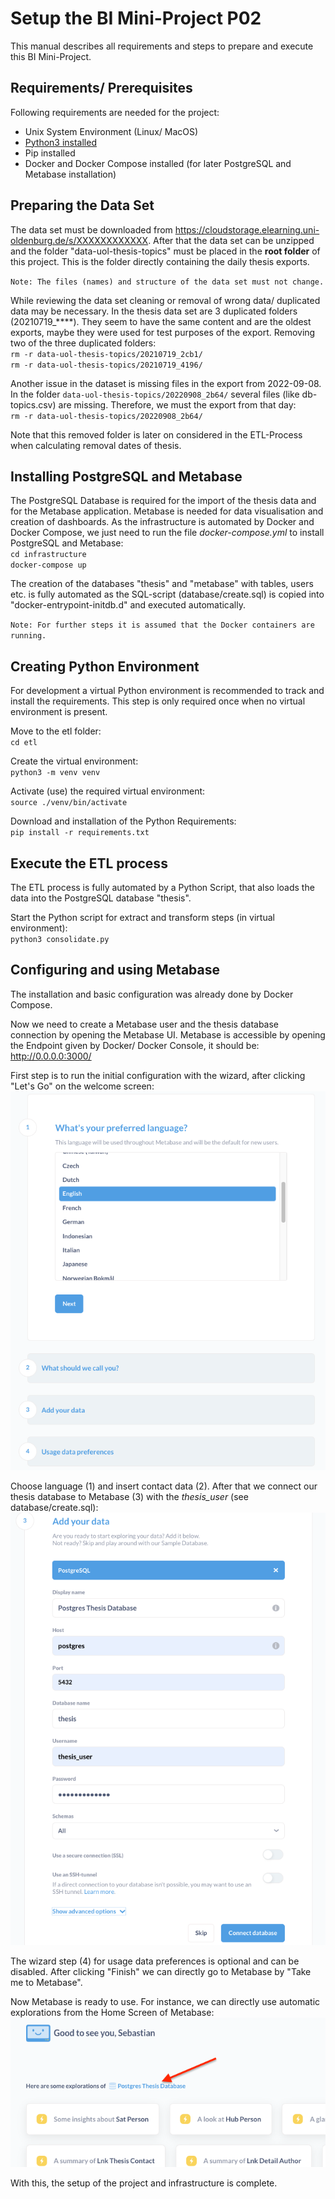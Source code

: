 # Setup the BI Mini-Project P02

This manual describes all requirements and steps to prepare and execute this BI Mini-Project.

## Requirements/ Prerequisites
Following requirements are needed for the project:
* Unix System Environment (Linux/ MacOS)
* [Python3 installed](https://www.python.org/)
* Pip installed
* Docker and Docker Compose installed (for later PostgreSQL and Metabase installation)

## Preparing the Data Set
The data set must be downloaded from https://cloudstorage.elearning.uni-oldenburg.de/s/XXXXXXXXXXXX. After that the data 
set can be unzipped and the folder "data-uol-thesis-topics" must be placed in the **root folder** of this project. This is 
the folder directly containing the daily thesis exports.

`Note: The files (names) and structure of the data set must not change.`

While reviewing the data set cleaning or removal of wrong data/ duplicated data may be necessary.
In the thesis data set are 3 duplicated folders (20210719_****). They seem to have the same content and are the oldest
exports, maybe they were used for test purposes of the export. 
Removing two of the three duplicated folders:\
`rm -r data-uol-thesis-topics/20210719_2cb1/`\
`rm -r data-uol-thesis-topics/20210719_4196/`

Another issue in the dataset is missing files in the export from 2022-09-08. In the folder `data-uol-thesis-topics/20220908_2b64/` 
several files (like db-topics.csv) are missing. Therefore, we must the export from that day:\
`rm -r data-uol-thesis-topics/20220908_2b64/`

Note that this removed folder is later on considered in the ETL-Process when calculating removal dates of thesis.

## Installing PostgreSQL and Metabase
The PostgreSQL Database is required for the import of the thesis data and for the Metabase application. Metabase is 
needed for data visualisation and creation of dashboards. 
As the infrastructure is automated by Docker and Docker Compose, we just need to run the file _docker-compose.yml_ to install PostgreSQL and Metabase:\
`cd infrastructure`\
`docker-compose up`

The creation of the databases "thesis" and "metabase" with tables, users etc. is fully automated as the SQL-script (database/create.sql) is copied into "docker-entrypoint-initdb.d" and executed automatically.

`Note: For further steps it is assumed that the Docker containers are running.`

## Creating Python Environment
For development a virtual Python environment is recommended to track and install the requirements. This step is only 
required once when no virtual environment is present.

Move to the etl folder:\
`cd etl`

Create the virtual environment:\
`python3 -m venv venv`

Activate (use) the required virtual environment:\
`source ./venv/bin/activate`

Download and installation of the Python Requirements:\
`pip install -r requirements.txt`

## Execute the ETL process
The ETL process is fully automated by a Python Script, that also loads the data into the PostgreSQL database "thesis".

Start the Python script for extract and transform steps (in virtual environment):\
`python3 consolidate.py`

## Configuring and using Metabase
The installation and basic configuration was already done by Docker Compose.

Now we need to create a Metabase user and the thesis database connection by opening the Metabase UI. Metabase is 
accessible by opening the Endpoint given by Docker/ Docker Console, it should be: http://0.0.0.0:3000/

First step is to run the initial configuration with the wizard, after clicking "Let's Go" on the welcome screen:
![Metabase User Config](images/metabase_user_config.png)

Choose language (1) and insert contact data (2). After that we connect our thesis database to Metabase (3) with the _thesis_user_ (see database/create.sql):
![Metabase Database Config](images/metabase_database_config.png)

The wizard step (4) for usage data preferences is optional and can be disabled. After clicking "Finish" we can directly
go to Metabase by "Take me to Metabase".

Now Metabase is ready to use. For instance, we can directly use automatic explorations from the Home Screen of Metabase:
![Metabase Explorations](images/metabase_explorations.png)

With this, the setup of the project and infrastructure is complete.